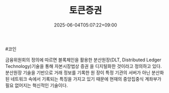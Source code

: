 ﻿---
title: "토큰증권"
date: 2025-06-04T05:07:22+09:00
lastmod: 2025-06-04T05:07:22+09:00
type: docs
sidebar:
  open: true
weight: 3
---
<div style="display:none">
  <meta property="article:published_time" content="2025-06-03T20:07:22Z" />
  <meta property="article:modified_time" content="2025-06-03T20:07:22Z" />
</div>
#코인

금융위원회의 정의에 따르면 블록체인을 활용한 분산원장(DLT, Distributed Ledger Technology)기술을 통해 자본시장법상 증권 을 디지털화한 것이라고 정의하고 있다. 분산원장 기술을 기반으로 거래 정보를 기록한 원 장이 특정 기관의 서버가 아닌 분산화된 네트워크 속에서 기록되는 특징을 가지고 있기 때문에 현재의 중앙집중식 계좌부가 필요 없어지는 혁신적인 기술이다.
